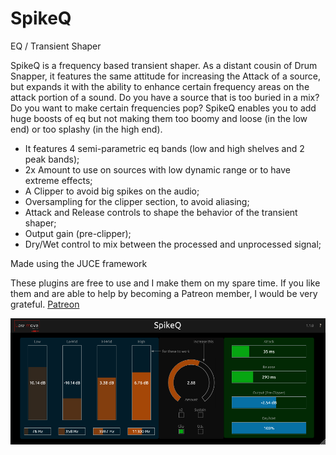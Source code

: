 # SpikeQ
EQ / Transient Shaper

SpikeQ is a frequency based transient shaper.
As a distant cousin of Drum Snapper, it features the same attitude for increasing the Attack of a source, but expands it with the ability to enhance certain frequency areas on the attack portion of a sound.
Do you have a source that is too buried in a mix?
Do you want to make certain frequencies pop?
SpikeQ enables you to add huge boosts of eq but not making them too boomy and loose (in the low end) or too splashy (in the high end).

- It features 4 semi-parametric eq bands (low and high shelves and 2 peak bands);
- 2x Amount to use on sources with low dynamic range or to have extreme effects;
- A Clipper to avoid big spikes on the audio;
- Oversampling for the clipper section, to avoid aliasing;
- Attack and Release controls to shape the behavior of the transient shaper;
- Output gain (pre-clipper);
- Dry/Wet control to mix between the processed and unprocessed signal;

Made using the JUCE framework

These plugins are free to use and I make them on my spare time. If you like them and are able to help by becoming a Patreon member, I would be very grateful.
[Patreon](https://www.patreon.com/lowwavestudios)

![Screenshot](SpikeQ110.png)
